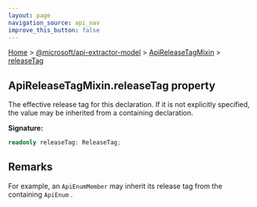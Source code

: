 ```yaml
---
layout: page
navigation_source: api_nav
improve_this_button: false
---
```



[Home](./index.md) &gt; [@microsoft/api-extractor-model](./api-extractor-model.md) &gt; [ApiReleaseTagMixin](./api-extractor-model.apireleasetagmixin.md) &gt; [releaseTag](./api-extractor-model.apireleasetagmixin.releasetag.md)

## ApiReleaseTagMixin.releaseTag property

The effective release tag for this declaration. If it is not explicitly specified, the value may be inherited from a containing declaration.

<b>Signature:</b>

```typescript
readonly releaseTag: ReleaseTag;
```

## Remarks

For example, an `ApiEnumMember` may inherit its release tag from the containing `ApiEnum` .
